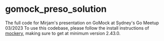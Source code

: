 # gomock_preso_solution
The full code for Mirjam's presentation on GoMock at Sydney's Go Meetup 03/2023
To use this codebase, please follow the install instructions of [mockery](https://vektra.github.io/mockery/latest/installation/#docker), making sure to get at minimum version 2.43.0.